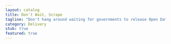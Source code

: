 ```yaml
---
layout: catalog
title: Don't Wait, Scrape
tagline: "Don't hang around waiting for governments to release Open Data if you can get what you need some other way (e.g. screen scraping)"
category: Delivery
stub: true
featured: true
---
```

